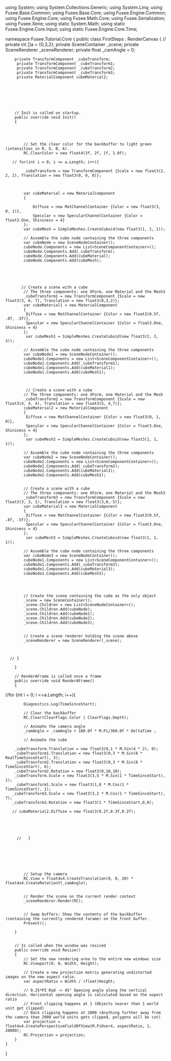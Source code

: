 using System;
using System.Collections.Generic;
using System.Linq;
using Fusee.Base.Common;
using Fusee.Base.Core;
using Fusee.Engine.Common;
using Fusee.Engine.Core;
using Fusee.Math.Core;
using Fusee.Serialization;
using Fusee.Xene;
using static System.Math;
using static Fusee.Engine.Core.Input;
using static Fusee.Engine.Core.Time;

namespace Fusee.Tutorial.Core
{
    public class FirstSteps : RenderCanvas
    {
     // private int []a = {0,3,2};
        private SceneContainer _scene;
        private SceneRenderer _sceneRenderer;
        private float _camAngle = 0;
        
        private TransformComponent _cubeTransform;
         private TransformComponent _cubeTransform1;
         private TransformComponent _cubeTransform2;
         private TransformComponent _cubeTransform3;
         private MaterialComponent cubeMaterial2;
    
         

       



        // Init is called on startup. 
        public override void Init()
        {
      



            // Set the clear color for the backbuffer to light green (intensities in R, G, B, A).
            RC.ClearColor = new float4(3f, 2f, 1f, 1.0f);
   
       // for(int i = 0; i <= a.Length; i++){
     
            _cubeTransform = new TransformComponent {Scale = new float3(2, 2, 2), Translation = new float3(0, 0, 0)};
      

          
            var cubeMaterial = new MaterialComponent
            {
           
                Diffuse = new MatChannelContainer {Color = new float3(3, 0, 1)},
                Specular = new SpecularChannelContainer {Color = float3.One, Shininess = 4}
            };
            var cubeMesh = SimpleMeshes.CreateCuboid(new float3(1, 1, 1));
        
            // Assemble the cube node containing the three components
            var cubeNode = new SceneNodeContainer();
            cubeNode.Components = new List<SceneComponentContainer>();
            cubeNode.Components.Add(_cubeTransform);
            cubeNode.Components.Add(cubeMaterial);
            cubeNode.Components.Add(cubeMesh);
           
        
        
            
        
           // Create a scene with a cube
            // The three components: one XForm, one Material and the Mesh3
            _cubeTransform1 = new TransformComponent {Scale = new float3(3, 6, 7), Translation = new float3(0,3,2)};
            var cubeMaterial1 = new MaterialComponent
            {
             Diffuse = new MatChannelContainer {Color = new float3(0.5f, .8f, .5f)},
             Specular = new SpecularChannelContainer {Color = float3.One, Shininess = 4}
            };
             var cubeMesh1 = SimpleMeshes.CreateCuboid(new float3(2, 3, 3));

            // Assemble the cube node containing the three components
            var cubeNode1 = new SceneNodeContainer();
            cubeNode1.Components = new List<SceneComponentContainer>();
            cubeNode1.Components.Add(_cubeTransform1);
            cubeNode1.Components.Add(cubeMaterial1);
            cubeNode1.Components.Add(cubeMesh1);
            


             // Create a scene with a cube
            // The three components: one XForm, one Material and the Mesh
            _cubeTransform2 = new TransformComponent {Scale = new float3(4, 4, 4), Translation = new float3(5, 4,7)};
            cubeMaterial2 = new MaterialComponent
            {
             Diffuse = new MatChannelContainer {Color = new float3(0, 1, 0)},
             Specular = new SpecularChannelContainer {Color = float3.One, Shininess = 4}
            };
             var cubeMesh2 = SimpleMeshes.CreateCuboid(new float3(1, 1, 1));

            // Assemble the cube node containing the three components
            var cubeNode2 = new SceneNodeContainer();
            cubeNode2.Components = new List<SceneComponentContainer>();
            cubeNode2.Components.Add(_cubeTransform2);
            cubeNode2.Components.Add(cubeMaterial2);
            cubeNode2.Components.Add(cubeMesh2);


            // Create a scene with a cube
            // The three components: one XForm, one Material and the Mesh3
            _cubeTransform3 = new TransformComponent {Scale = new float3(3, 3, 1), Translation = new float3(3,0,-5)};
            var cubeMaterial3 = new MaterialComponent
            {
             Diffuse = new MatChannelContainer {Color = new float3(0.5f, .8f, .5f)},
             Specular = new SpecularChannelContainer {Color = float3.One, Shininess = 4}
            };
             var cubeMesh3 = SimpleMeshes.CreateCuboid(new float3(1, 1, 1));

            // Assemble the cube node containing the three components
            var cubeNode3 = new SceneNodeContainer();
            cubeNode1.Components = new List<SceneComponentContainer>();
            cubeNode1.Components.Add(_cubeTransform3);
            cubeNode1.Components.Add(cubeMaterial3);
            cubeNode1.Components.Add(cubeMesh3);

            


            // Create the scene containing the cube as the only object
            _scene = new SceneContainer();
            _scene.Children = new List<SceneNodeContainer>();
            _scene.Children.Add(cubeNode);
            _scene.Children.Add(cubeNode1);
            _scene.Children.Add(cubeNode2); 
            _scene.Children.Add(cubeNode3);
            

            // Create a scene renderer holding the scene above
            _sceneRenderer = new SceneRenderer(_scene);
           

         
      // }

        }

        // RenderAFrame is called once a frame
        public override void RenderAFrame()
        {


//for (int i = 0; i <=a.Length; i++){

            

            Diagnostics.Log(TimeSinceStart);

            // Clear the backbuffer
            RC.Clear(ClearFlags.Color | ClearFlags.Depth);

            // Animate the camera angle
            _camAngle = _camAngle + 180.0f * M.Pi/360.0f * DeltaTime ;

            // Animate the cube
    
        _cubeTransform.Translation = new float3(0,1 * M.Sin(4 * 2), 0);
        _cubeTransform1.Translation = new float3(0,3 * M.Sin(8 * RealTimeSinceStart), 3);
        _cubeTransform2.Translation = new float3(0,3 * M.Sin(8 * TimeSinceStart), 6);
        _cubeTransform2.Rotation = new float3(0,10,10);
        _cubeTransform.Scale = new float3(3,5 * M.Sin(1 * TimeSinceStart), 1);
        _cubeTransform1.Scale = new float3(1,8 * M.Cos(1 * TimeSinceStart), 1);
       _cubeTransform3.Scale = new float3(3,2 * M.Cos(1 * TimeSinceStart), 7);
       _cubeTransform3.Rotation = new float3(1 * TimeSinceStart,0,0);
        
       // cubeMaterial2.Diffuse = new float3(0.2f,0.3f,0.2f);
        
        
      
        
        
         //   }
        
        
   

       
           

            // Setup the camera 
            RC.View = float4x4.CreateTranslation(0, 0, 20) * float4x4.CreateRotationY(_camAngle);


            // Render the scene on the current render context
            _sceneRenderer.Render(RC);
            

            // Swap buffers: Show the contents of the backbuffer (containing the currently rendered farame) on the front buffer.
            Present();
            
        }


        // Is called when the window was resized
        public override void Resize()
        {
            // Set the new rendering area to the entire new windows size
            RC.Viewport(0, 0, Width, Height);

            // Create a new projection matrix generating undistorted images on the new aspect ratio.
            var aspectRatio = Width / (float)Height;

            // 0.25*PI Rad -> 45° Opening angle along the vertical direction. Horizontal opening angle is calculated based on the aspect ratio
            // Front clipping happens at 1 (Objects nearer than 1 world unit get clipped)
            // Back clipping happens at 2000 (Anything further away from the camera than 2000 world units gets clipped, polygons will be cut)
            var projection = float4x4.CreatePerspectiveFieldOfView(M.PiOver4, aspectRatio, 1, 20000);
            RC.Projection = projection;
        }
    }
}
